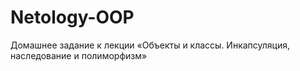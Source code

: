 # Netology-OOP
Домашнее задание к лекции «Объекты и классы. Инкапсуляция, наследование и полиморфизм»
